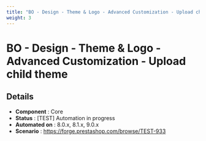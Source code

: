 ```yaml
---
title: "BO - Design - Theme & Logo - Advanced Customization - Upload child theme"
weight: 3
---
```


# BO - Design - Theme & Logo - Advanced Customization - Upload child theme
## Details
* **Component** : Core
* **Status** : [TEST] Automation in progress
* **Automated on** : 8.0.x, 8.1.x, 9.0.x
* **Scenario** : https://forge.prestashop.com/browse/TEST-933

